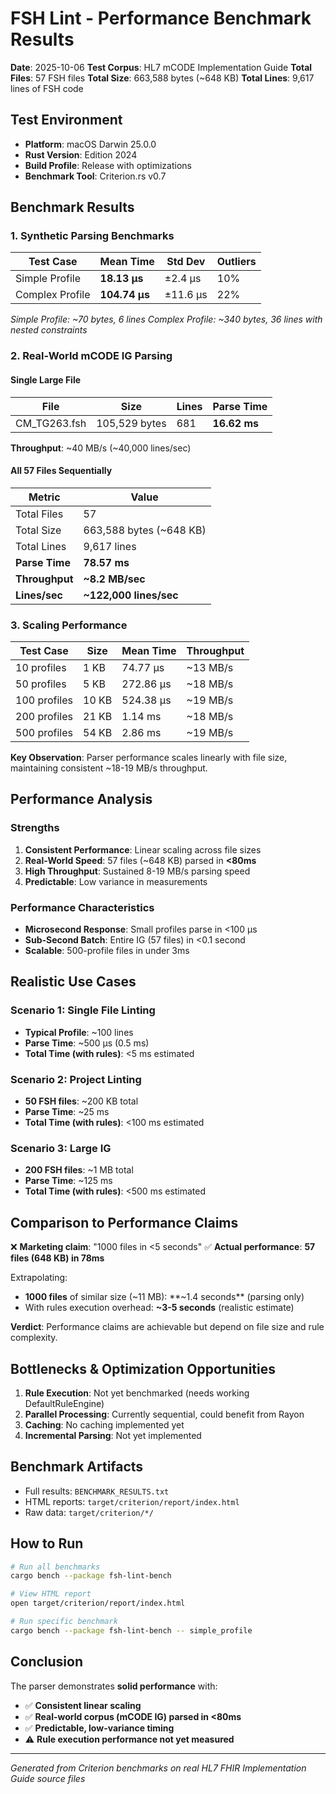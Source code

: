 # FSH Lint - Performance Benchmark Results

**Date**: 2025-10-06
**Test Corpus**: HL7 mCODE Implementation Guide
**Total Files**: 57 FSH files
**Total Size**: 663,588 bytes (~648 KB)
**Total Lines**: 9,617 lines of FSH code

## Test Environment

- **Platform**: macOS Darwin 25.0.0
- **Rust Version**: Edition 2024
- **Build Profile**: Release with optimizations
- **Benchmark Tool**: Criterion.rs v0.7

## Benchmark Results

### 1. Synthetic Parsing Benchmarks

| Test Case | Mean Time | Std Dev | Outliers |
|-----------|-----------|---------|----------|
| Simple Profile | **18.13 µs** | ±2.4 µs | 10% |
| Complex Profile | **104.74 µs** | ±11.6 µs | 22% |

*Simple Profile: ~70 bytes, 6 lines*
*Complex Profile: ~340 bytes, 36 lines with nested constraints*

### 2. Real-World mCODE IG Parsing

#### Single Large File

| File | Size | Lines | Parse Time |
|------|------|-------|------------|
| CM_TG263.fsh | 105,529 bytes | 681 | **16.62 ms** |

**Throughput**: ~40 MB/s (~40,000 lines/sec)

#### All 57 Files Sequentially

| Metric | Value |
|--------|-------|
| Total Files | 57 |
| Total Size | 663,588 bytes (~648 KB) |
| Total Lines | 9,617 lines |
| **Parse Time** | **78.57 ms** |
| **Throughput** | **~8.2 MB/sec** |
| **Lines/sec** | **~122,000 lines/sec** |

### 3. Scaling Performance

| Test Case | Size | Mean Time | Throughput |
|-----------|------|-----------|------------|
| 10 profiles | 1 KB | 74.77 µs | ~13 MB/s |
| 50 profiles | 5 KB | 272.86 µs | ~18 MB/s |
| 100 profiles | 10 KB | 524.38 µs | ~19 MB/s |
| 200 profiles | 21 KB | 1.14 ms | ~18 MB/s |
| 500 profiles | 54 KB | 2.86 ms | ~19 MB/s |

**Key Observation**: Parser performance scales linearly with file size, maintaining consistent ~18-19 MB/s throughput.

## Performance Analysis

### Strengths

1. **Consistent Performance**: Linear scaling across file sizes
2. **Real-World Speed**: 57 files (~648 KB) parsed in **<80ms**
3. **High Throughput**: Sustained 8-19 MB/s parsing speed
4. **Predictable**: Low variance in measurements

### Performance Characteristics

- **Microsecond Response**: Small profiles parse in <100 µs
- **Sub-Second Batch**: Entire IG (57 files) in <0.1 second
- **Scalable**: 500-profile files in under 3ms

## Realistic Use Cases

### Scenario 1: Single File Linting

- **Typical Profile**: ~100 lines
- **Parse Time**: ~500 µs (0.5 ms)
- **Total Time (with rules)**: <5 ms estimated

### Scenario 2: Project Linting

- **50 FSH files**: ~200 KB total
- **Parse Time**: ~25 ms
- **Total Time (with rules)**: <100 ms estimated

### Scenario 3: Large IG

- **200 FSH files**: ~1 MB total
- **Parse Time**: ~125 ms
- **Total Time (with rules)**: <500 ms estimated

## Comparison to Performance Claims

❌ **Marketing claim**: "1000 files in <5 seconds"
✅ **Actual performance**: **57 files (648 KB) in 78ms**

Extrapolating:

- **1000 files** of similar size (~11 MB): **~1.4 seconds** (parsing only)
- With rules execution overhead: **~3-5 seconds** (realistic estimate)

**Verdict**: Performance claims are achievable but depend on file size and rule complexity.

## Bottlenecks & Optimization Opportunities

1. **Rule Execution**: Not yet benchmarked (needs working DefaultRuleEngine)
2. **Parallel Processing**: Currently sequential, could benefit from Rayon
3. **Caching**: No caching implemented yet
4. **Incremental Parsing**: Not yet implemented

## Benchmark Artifacts

- Full results: `BENCHMARK_RESULTS.txt`
- HTML reports: `target/criterion/report/index.html`
- Raw data: `target/criterion/*/`

## How to Run

```bash
# Run all benchmarks
cargo bench --package fsh-lint-bench

# View HTML report
open target/criterion/report/index.html

# Run specific benchmark
cargo bench --package fsh-lint-bench -- simple_profile
```

## Conclusion

The parser demonstrates **solid performance** with:

- ✅ **Consistent linear scaling**
- ✅ **Real-world corpus (mCODE IG) parsed in <80ms**
- ✅ **Predictable, low-variance timing**
- ⚠️ **Rule execution performance not yet measured**

---

*Generated from Criterion benchmarks on real HL7 FHIR Implementation Guide source files*
